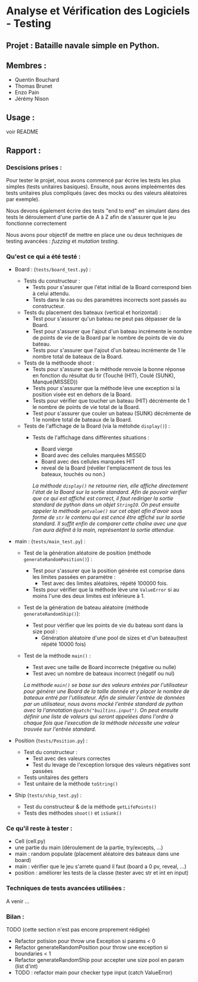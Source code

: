 # Analyse et Vérification des Logiciels - Testing

## Projet : Bataille navale simple en Python.

## Membres : 
- Quentin Bouchard
- Thomas Brunet
- Enzo Pain
- Jérémy Nison

## Usage : 
voir README

## Rapport :

### Descisions prises : 
Pour tester le projet, nous avons commencé par écrire les tests les plus simples (tests unitaires basiques). Ensuite, nous avons impleémentés des tests unitaires plus compliqués (avec des mocks ou des valeurs aléatoires par exemple).

Nous devons également écrire des tests "end to end" en simulant dans des tests le déroulement d'une partie de A à Z afin de s'assurer que le jeu fonctionne correctement

Nous avons pour objectif de mettre en place une ou deux techniques de testing avancées : *fuzzing* et *mutation testing*.

### Qu'est ce qui a été testé : 
- Board : (`tests/board_test.py`) :
    - Tests du constructeur :
        - Tests pour s'assurer que l'état initial de la Board correspond bien à celui attendu.
        - Tests dans le cas ou des paramètres incorrects sont passés au constructeur.
    - Tests du placement des bateaux (vertical et horizontal) :
        - Test pour s'assurer qu'un bateau ne peut pas dépasser de la Board.
        - Test pour s'assurer que l'ajout d'un bateau incrémente le nombre de points de vie de la Board par le nombre de points de vie du bateau.
        - Tests pour s'assurer que l'ajout d'un bateau incrémente de 1 le nombre total de bateaux de la Board.
    - Tests de la méthoode shoot :
        - Tests pour s'assurer que la méthode renvoie la bonne réponse en fonction du résultat du tir (Touché (HIT), Coulé (SUNK), Manqué(MISSED))
        - Tests pour s'assurer que la méthode lève une exception si la position visée est en dehors de la Board.
        - Tests pour vérifier que toucher un bateau (HIT) décrémente de 1 le nombre de points de vie total de la Board.
        - Test pour s'assurer que couler un bateau (SUNK) décrémente de 1 le nombre total de bateaux de la Board.
    - Tests de l'affichage de la Board (via la métohde `display()`) :
        -  Tests de l'affichage dans différentes situations : 
            - Board vierge
            - Board avec des cellules marquées MISSED
            - Board avec des cellules marquées HIT
            - reveal de la Board (révéler l'emplacement de tous les bateaux, touchés ou non.)
        
            *La méthode `display()` ne retourne rien, elle affiche directement l'état de la Board sur la sortie standard. Afin de pouvoir vérifier que ce qui est affiché est correct, il faut rediriger la sortie standard de python dans un objet `StringIO`. On peut ensuite appeler la méthode `getvalue()` sur cet objet afin d'avoir sous forme de `str` le contenu qui est cencé être affiché sur la sortie standard. Il suffit enfin de comparer cette chaîne avec une que l'on aura définit à la main, représentant la sortie attendue.*

- main : (`tests/main_test.py`) :
    - Test de la génération aléatoire de position (méthode `generateRandomPosition()`) :
        - Test pour s'assurer que la position générée est comprise dans les limites passées en paramètre :
            - Test avec des limites aléatoires, répété 100000 fois.
        - Tests pour vérifier que la méthode lève une `ValueError` si au moins l'une des deux limites est inférieure à 1.
    - Test de la génération de bateau aléatoire (méthode `generateRandomShip()`): 
        - Test pour vérifier que les points de vie du bateau sont dans la size pool : 
            - Génération aléatoire d'une pool de sizes et d'un bateau(test répété 10000 fois)
    - Test de la méthode `main()` : 
        - Test avec une taille de Board incorrecte (négative ou nulle)
        - Test avec un nombre de bateaux incorrect (négatif ou nul)

        *La méthode `main()` se base sur des valeurs entrées par l'utilisateur pour générer une Board de la taille donnée et y placer le nombre de bateaux entré par l'utilisateur. Afin de simuler l'entrée de données par un utilisateur, nous avons mocké l'entrée standard de python avec la l'annotation `@patch("builtins.input")`. On peut ensuite définir une liste de valeurs qui seront appelées dans l'ordre à chaque fois que l'execution de la méthode nécessite une valeur trouvée sur l'entrée standard.*

- Position (`tests/Position.py`) :
    - Test du constructeur :
        - Test avec des valeurs correctes
        - Test du levage de l'exception lorsque des valeurs négatives sont passées
    - Tests unitaires des getters
    - Test unitaire de la méthode `toString()`

- Ship (`tests/ship_test.py`) :
    - Test du constructeur & de la méthode `getLifePoints()`
    - Tests des méthodes `shoot()` et `isSunk()`

### Ce qu'il reste à tester :
- Cell (cell.py)
- une partie du main (déroulement de la partie, try/excepts, ...)
- main : random populate (placement aléatoire des bateaux dans une board)
- main : vérifier que le jeu s'arrete quand il faut (board a 0 pv, reveal, ...)
- position : améliorer les tests de la classe (tester avec str et int en input)

### Techniques de tests avancées utilisées :
A venir ...

### Bilan : 
TODO (cette section n'est pas encore proprement rédigée)
- Refactor potision pour throw une Exception si params < 0
- Refactor generateRandomPosition pour throw une exception si boundaries < 1
- Refactor generateRandomShip pour accepter une size pool en param (list d'int)
- TODO : refactor main pour checker type input (catch ValueError)
